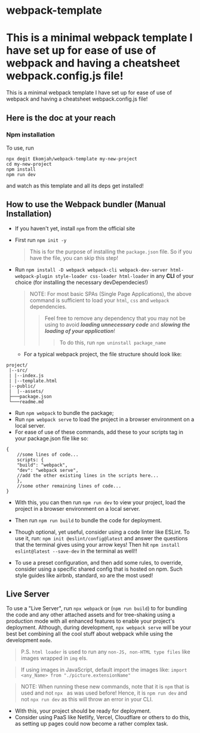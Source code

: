 # webpack-template

# This is a minimal webpack template I have set up for ease of use of webpack and having a cheatsheet webpack.config.js file!

This is a minimal webpack template I have set up for ease of use of webpack and having a cheatsheet webpack.config.js file!

## Here is the doc at your reach

### Npm installation
  To use, run 
  ```
npx degit Ekomjah/webpack-template my-new-project
cd my-new-project
npm install
npm run dev
```
and watch as this template and all its deps get installed!


## How to use the Webpack bundler (Manual Installation)

- If you haven't yet, install `npm` from the official site
- First run `npm init -y`

  > This is for the purpose of installing the `package.json` file. So if you have the file, you can skip this step!

- Run `npm install -D webpack webpack-cli webpack-dev-server html-webpack-plugin style-loader css-loader html-loader` in any **CLI** of your choice (for installing the necessary devDependecies!)

  > NOTE: For most basic SPAs (Single Page Applications), the above command is sufficient to load your `html`, `css` and `webpack` dependencies.
  >
  > > Feel free to remove any dependency that you may not be using to avoid **_loading unnecessary code_** and **_slowing the loading of your application_**!
  > >
  > > > To do this, run
  > > > `npm uninstall package_name`

  - For a typical webpack project, the file structure should look like:

```
project/
 |--src/
 | |--index.js
 | |--template.html
 |--public/
 |  |--assets/
 ├───package.json
 └───readme.md
```

- Run `npm webpack` to bundle the package;
- Run `npm webpack serve` to load the project in a browser environment on a local server.
- For ease of use of these commands, add these to your scripts tag in your package.json file like so:

```
{
    //some lines of code...
    scripts: {
    "build": "webpack",
    "dev": "webpack serve",
    //add the other existing lines in the scripts here...
    },
    //some other remaining lines of code...
}
```

- With this, you can then run `npm run dev` to view your project, load the project in a browser environment on a local server.

- Then run `npm run build` to bundle the code for deployment.

- Though optional, yet useful, consider using a code linter like ESLint. To use it, run: `npm init @eslint/config@latest` and answer the questions that the terminal gives using your arrow keys! Then hit `npm install eslint@latest --save-dev` in the terminal as well!!

- To use a preset configuration, and then add some rules, to override, consider using a specific shared config that is hosted on npm. Such style guides like airbnb, standard, xo are the most used!


## Live Server
To use a "Live Server", run `npx webpack` or (`npm run build`) to for bundling the code and any other attached assets and for tree-shaking using a production mode with all enhanced features to enable your project's deployment.
Although, during development, `npx webpack serve` will be your best bet combining all the cool stuff about webpack while using the development `mode`.

> P.S. `html loader` is used to run any `non-JS, non-HTML type files` like images wrapped in `img` els.

> If using images in JavaScript, default import the images like:
> `import <any_Name> from "./picture.extensionName"`


> NOTE: When running these new commands, note that it is `npm` that is used and not `npx ` as was used before! Hence, it is `npm run dev` and not `npx run dev` as this will throw an error in your CLI.

- With this, your project should be ready for deployment.
- Consider using PaaS like Netlify, Vercel, Cloudflare or others to do this, as setting up pages could now become a rather complex task.

